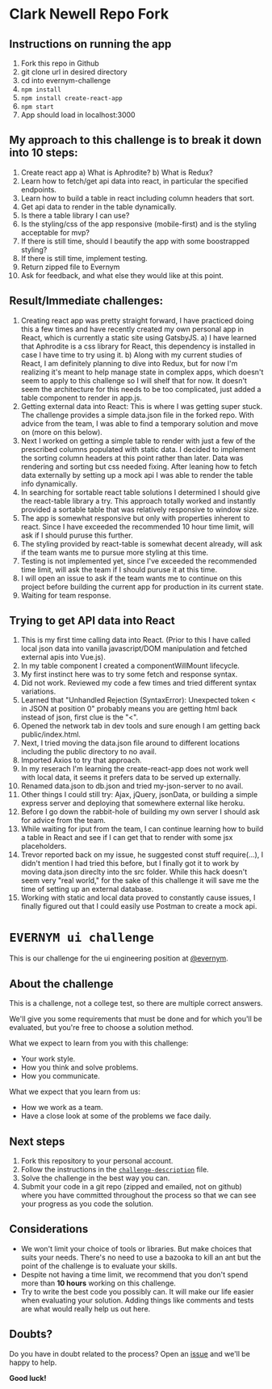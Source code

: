 # Clark Newell Repo Fork
## Instructions on running the app

1. Fork this repo in Github
2. git clone url in desired directory
3. cd into evernym-challenge
4. ```npm install```
5. ```npm install create-react-app```
6. ```npm start```
7. App should load in localhost:3000

## My approach to this challenge is to break it down into 10 steps:

1. Create react app
    a) What is Aphrodite?
    b) What is Redux?
2. Learn how to fetch/get api data into react, in particular the specified endpoints.
3. Learn how to build a table in react including column headers that sort.
4. Get api data to render in the table dynamically.
5. Is there a table library I can use?
6. Is the styling/css of the app responsive (mobile-first) and is the styling acceptable for mvp?
7. If there is still time, should I beautify the app with some boostrapped styling?
8. If there is still time, implement testing.
9. Return zipped file to Evernym
10. Ask for feedback, and what else they would like at this point.

## Result/Immediate challenges:

1. Creating react app was pretty straight forward, I have practiced doing this a few times and have recently created my own personal app in React, which is currently a static site using GatsbyJS.
    a) I have learned that Aphrodite is a css library for React, this dependency is installed in case I have time to try using it.
    b) Along with my current studies of React, I am definitely planning to dive into Redux, but for now I'm realizing it's meant to help manage state in complex apps, which doesn't seem to apply to this challenge so I will shelf that for now.
It doesn't seem the architecture for this needs to be too complicated, just added a table component to render in app.js.
2. Getting external data into React: This is where I was getting super stuck. The challenge provides a simple data.json file in the forked repo. With advice from the team, I was able to find a temporary solution and move on (more on this below).
4. Next I worked on getting a simple table to render with just a few of the prescribed columns populated with static data. I decided to implement the sorting column headers at this point rather than later. Data was rendering and sorting but css needed fixing. After leaning how to fetch data externally by setting up a mock api I was able to render the table info dynamically.
5. In searching for sortable react table solutions I determined I should give the react-table library a try. This approach totally worked and instantly provided a sortable table that was relatively responsive to window size.
6. The app is somewhat responsive but only with properties inherent to react. Since I have exceeded the recommended 10 hour time limit, will ask if I should puruse this further.
7. The styling provided by react-table is somewhat decent already, will ask if the team wants me to pursue more styling at this time.
8. Testing is not implemented yet, since I've exceeded the recommended time limit, will ask the team if I should puruse it at this time.
9. I will open an issue to ask if the team wants me to continue on this project before building the current app for production in its current state.
10. Waiting for team response.


## Trying to get API data into React

1. This is my first time calling data into React. (Prior to this I have called local json data into vanilla javascript/DOM manipulation and fetched external apis into Vue.js).
2. In my table component I created a componentWillMount lifecycle.
3. My first instinct here was to try some fetch and response syntax.
4. Did not work. Reviewed my code a few times and tried different syntax variations.
5. Learned that "Unhandled Rejection (SyntaxError): Unexpected token < in JSON at position 0" probably means you are getting html back instead of json, first clue is the "<".
6. Opened the network tab in dev tools and sure enough I am getting back public/index.html.
7. Next, I tried moving the data.json file around to different locations including the public directory to no avail.
8. Imported Axios to try that approach. 
9. In my reserach I'm learning the create-react-app does not work well with local data, it seems it prefers data to be served up externally.
10. Renamed data.json to db.json and tried my-json-server to no avail.
11. Other things I could still try: Ajax, jQuery, jsonData, or building a simple express server and deploying that somewhere external like heroku.
12. Before I go down the rabbit-hole of building my own server I should ask for advice from the team.
13. While waiting for iput from the team, I can continue learning how to build a table in React and see if I can get that to render with some jsx placeholders.
14. Trevor reported back on my issue, he suggested const stuff require(...), I didn't mention I had tried this before, but I finally got it to work by moving data.json direclty into the src folder. While this hack doesn't seem very "real world," for the sake of this challenge it will save me the time of setting up an external database.
16. Working with static and local data proved to constantly cause issues, I finally figured out that I could easily use Postman to create a mock api.


# `EVERNYM ui challenge`

This is our challenge for the ui engineering position at [@evernym](https://github.com/evernym).

## About the challenge

This is a challenge, not a college test, so there are multiple correct answers.

We'll give you some requirements that must be done and for which you'll be evaluated, but you're free to choose a solution method.

What we expect to learn from you with this challenge:

- Your work style.
- How you think and solve problems.
- How you communicate.

What we expect that you learn from us:

- How we work as a team.
- Have a close look at some of the problems we face daily.

## Next steps

1. Fork this repository to your personal account.
2. Follow the instructions in the [`challenge-description`](/challenge-description.md) file.
3. Solve the challenge in the best way you can.
4. Submit your code in a git repo (zipped and emailed, not on github) where you have committed throughout the process so that we can see your progress as you code the solution.

## Considerations

- We won't limit your choice of tools or libraries. But make choices that suits your needs. There's no need to use a bazooka to kill an ant but the point of the challenge is to evaluate your skills.
- Despite not having a time limit, we recommend that you don't spend more than **10 hours** working on this challenge.
- Try to write the best code you possibly can. It will make our life easier when evaluating your solution. Adding things like comments and tests are what would really help us out here.

## Doubts?

Do you have in doubt related to the process? Open an [issue](https://github.com/evernym/ui-challenge/issues) and we'll be happy to help.

**Good luck!**


